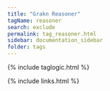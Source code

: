 ```yaml
---
title: "Grakn Reasoner"
tagName: reasoner
search: exclude
permalink: tag_reasoner.html
sidebar: documentation_sidebar
folder: tags
---
```

{% include taglogic.html %}

{% include links.html %}
